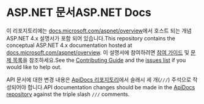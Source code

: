 # <a name="aspnet-docs"></a><span data-ttu-id="19715-101">ASP.NET 문서</span><span class="sxs-lookup"><span data-stu-id="19715-101">ASP.NET Docs</span></span>

<span data-ttu-id="19715-102">이 리포지토리에는 [docs.microsoft.com/aspnet/overview](https://docs.microsoft.com/aspnet/overview)에서 호스트 되는 개념 ASP.NET 4.x 설명서가 포함 되어 있습니다.</span><span class="sxs-lookup"><span data-stu-id="19715-102">This repository contains the conceptual ASP.NET 4.x documentation hosted at [docs.microsoft.com/aspnet/overview](https://docs.microsoft.com/aspnet/overview).</span></span> <span data-ttu-id="19715-103">이 설명서에 참여하려면 [참여 가이드](CONTRIBUTING.md) 및 [문제 목록](https://github.com/dotnet/AspNetDocs/issues)을 참조하세요.</span><span class="sxs-lookup"><span data-stu-id="19715-103">See the [Contributing Guide](CONTRIBUTING.md) and the [issues list](https://github.com/dotnet/AspNetDocs/issues) if you would like to help out.</span></span>

<span data-ttu-id="19715-104">API 문서에 대한 변경 내용은 [ApiDocs 리포지토리](https://github.com/aspnet/ApiDocs)에서 슬래시 세 개(`///`) 주석으로 작성되어야 합니다.</span><span class="sxs-lookup"><span data-stu-id="19715-104">API documentation changes should be made in the [ApiDocs repository](https://github.com/aspnet/ApiDocs) against the triple slash `///` comments.</span></span>

